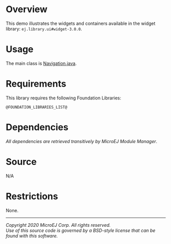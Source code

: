 # Overview

This demo illustrates the widgets and containers available in the widget
library: `ej.library.ui#widget-3.0.0`.

# Usage

The main class is [Navigation.java](/src/main/java/com/microej/demo/widget/common/Navigation.java).

# Requirements

This library requires the following Foundation Libraries:

    @FOUNDATION_LIBRARIES_LIST@

# Dependencies

_All dependencies are retrieved transitively by MicroEJ Module Manager_.


# Source

N/A

# Restrictions

None.

---  
_Copyright 2020 MicroEJ Corp. All rights reserved._  
_Use of this source code is governed by a BSD-style license that can be found with this software._  
